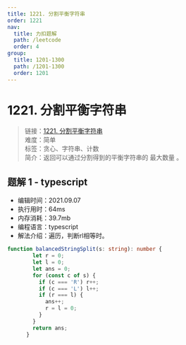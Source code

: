 ```yaml
---
title: 1221. 分割平衡字符串
order: 1221
nav:
  title: 力扣题解
  path: /leetcode
  order: 4
group:
  title: 1201-1300
  path: /1201-1300
  order: 1201
---
```


# 1221. 分割平衡字符串
    
> 链接：[1221. 分割平衡字符串](https://leetcode-cn.com/problems/binary-search/)  
> 难度：简单  
> 标签：贪心、字符串、计数  
> 简介：返回可以通过分割得到的平衡字符串的 最大数量 。
      
## 题解 1 - typescript
- 编辑时间：2021.09.07
- 执行用时：64ms
- 内存消耗：39.7mb
- 编程语言：typescript
- 解法介绍：遍历，判断rl相等时。
```typescript
function balancedStringSplit(s: string): number {
        let r = 0;
        let l = 0;
        let ans = 0;
        for (const c of s) {
          if (c === 'R') r++;
          if (c === 'L') l++;
          if (r === l) {
            ans++;
            r = l = 0;
          }
        }
        return ans;
      }
      
```

      